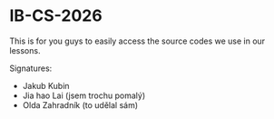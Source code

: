 # IB-CS-2026

This is for you guys to easily access the source codes we use in our lessons.

Signatures:
* Jakub Kubin
* Jia hao Lai (jsem trochu pomalý)
* Olda Zahradník (to udělal sám)